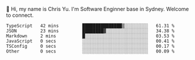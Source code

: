 👋 Hi, my name is Chris Yu. I'm Software Enginner base in Sydney. Welcome to connect.

<!--START_SECTION:waka-->

```text
TypeScript   42 mins         ███████████████▒░░░░░░░░░   61.31 %
JSON         23 mins         ████████▓░░░░░░░░░░░░░░░░   34.38 %
Markdown     2 mins          █░░░░░░░░░░░░░░░░░░░░░░░░   03.53 %
JavaScript   0 secs          ░░░░░░░░░░░░░░░░░░░░░░░░░   00.41 %
TSConfig     0 secs          ░░░░░░░░░░░░░░░░░░░░░░░░░   00.17 %
Other        0 secs          ░░░░░░░░░░░░░░░░░░░░░░░░░   00.09 %
```

<!--END_SECTION:waka-->
